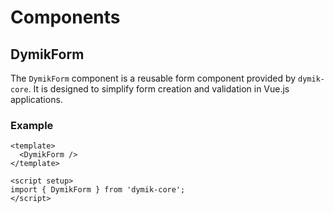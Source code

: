 # Components

## DymikForm

The `DymikForm` component is a reusable form component provided by `dymik-core`. It is designed to simplify form creation and validation in Vue.js applications.

### Example

```vue
<template>
  <DymikForm />
</template>

<script setup>
import { DymikForm } from 'dymik-core';
</script>
```